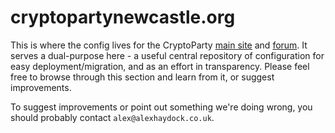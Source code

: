 # cryptopartynewcastle.org

This is where the config lives for the CryptoParty [main site](https://cryptopartynewcastle.org/) and [forum](https://forum.cryptopartynewcastle.org/). It serves a dual-purpose here - a useful central repository of configuration for easy deployment/migration, and as an effort in transparency. Please feel free to browse through this section and learn from it, or suggest improvements.

To suggest improvements or point out something we're doing wrong, you should probably contact `alex@alexhaydock.co.uk`.
